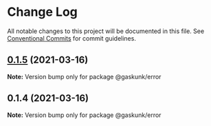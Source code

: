 # Change Log

All notable changes to this project will be documented in this file.
See [Conventional Commits](https://conventionalcommits.org) for commit guidelines.

## [0.1.5](https://github.com/shuta13/gaskunk/tree/main/packages/@gaskunk/error/compare/v0.1.4...v0.1.5) (2021-03-16)

**Note:** Version bump only for package @gaskunk/error





## 0.1.4 (2021-03-16)

**Note:** Version bump only for package @gaskunk/error
